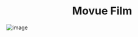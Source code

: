 **<h1 align='center'>Movue Film</h1>** 
![image](https://github.com/hiofadlikaakbar/Movue-Film/assets/89866871/c766fff0-491e-445f-9c71-4ea3d25dcce4)
